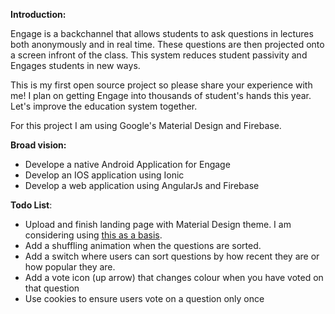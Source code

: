**Introduction:**

Engage is a backchannel that allows students to ask questions in lectures both anonymously and in real time. These questions are then projected onto a screen infront of the class. This system reduces student passivity and Engages students in new ways.

This is my first open source project so please share your experience with me! I plan on getting Engage into thousands of student's hands this year. Let's improve the education system together.

For this project I am using Google's Material Design and Firebase.

**Broad vision:**

 * Develope a native Android Application for Engage
 * Develop an IOS application using Ionic
 * Develop a web application using AngularJs and Firebase
 
**Todo List**:

 * Upload and finish landing page with Material Design theme. I am  considering using [this as a basis](http://joashpereira.com/templates/material_one_pager/). 
 * Add a shuffling animation when the questions are sorted.
 * Add a switch where users can sort questions by how recent they are or how popular they are.
 * Add a vote icon (up arrow) that changes colour when you have voted on that question
 * Use cookies to ensure users vote on a question only once
 
